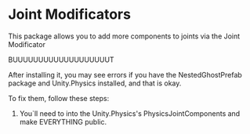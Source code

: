 # Joint Modificators

This package allows you to add more components to joints via the Joint Modificator

BUUUUUUUUUUUUUUUUUUUT

After installing it, you may see errors if you have the NestedGhostPrefab package and Unity.Physics installed, and that is okay.

To fix them, follow these steps:

1) You`ll need to into the Unity.Physics's PhysicsJointComponents and make EVERYTHING public.